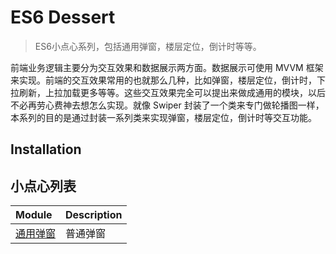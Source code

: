 # ES6 Dessert

> ES6小点心系列，包括通用弹窗，楼层定位，倒计时等等。

前端业务逻辑主要分为交互效果和数据展示两方面。数据展示可使用 MVVM 框架来实现。前端的交互效果常用的也就那么几种，比如弹窗，楼层定位，倒计时，下拉刷新，上拉加载更多等等。这些交互效果完全可以提出来做成通用的模块，以后不必再劳心费神去想怎么实现。就像 Swiper 封装了一个类来专门做轮播图一样，本系列的目的是通过封装一系列类来实现弹窗，楼层定位，倒计时等交互功能。

## Installation

## 小点心列表

|   Module   | Description     |
| :------------- | :------------- |
| [通用弹窗](https://dom-bro.github.io/%E6%95%88%E6%9E%9C/effect_04_%E9%80%9A%E7%94%A8%E5%BC%B9%E7%AA%97/index.html)      | 普通弹窗    |
